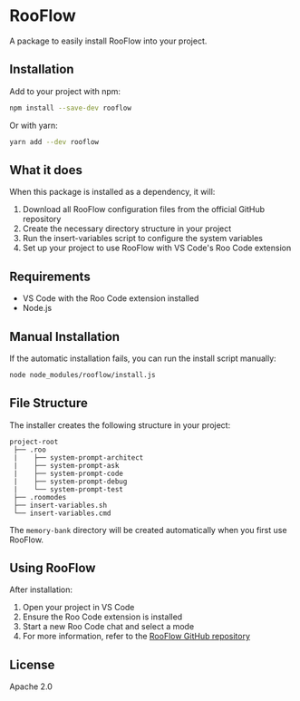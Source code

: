 # RooFlow

A package to easily install RooFlow into your project.

## Installation

Add to your project with npm:

```bash
npm install --save-dev rooflow
```

Or with yarn:

```bash
yarn add --dev rooflow
```

## What it does

When this package is installed as a dependency, it will:

1. Download all RooFlow configuration files from the official GitHub repository
2. Create the necessary directory structure in your project
3. Run the insert-variables script to configure the system variables
4. Set up your project to use RooFlow with VS Code's Roo Code extension

## Requirements

- VS Code with the Roo Code extension installed
- Node.js

## Manual Installation

If the automatic installation fails, you can run the install script manually:

```bash
node node_modules/rooflow/install.js
```

## File Structure

The installer creates the following structure in your project:

```
project-root
 ├── .roo
 |    ├── system-prompt-architect
 |    ├── system-prompt-ask
 |    ├── system-prompt-code
 |    ├── system-prompt-debug
 |    └── system-prompt-test
 ├── .roomodes
 ├── insert-variables.sh
 └── insert-variables.cmd
```

The `memory-bank` directory will be created automatically when you first use RooFlow.

## Using RooFlow

After installation:

1. Open your project in VS Code
2. Ensure the Roo Code extension is installed
3. Start a new Roo Code chat and select a mode
4. For more information, refer to the [RooFlow GitHub repository](https://github.com/GreatScottyMac/RooFlow)

## License

Apache 2.0
